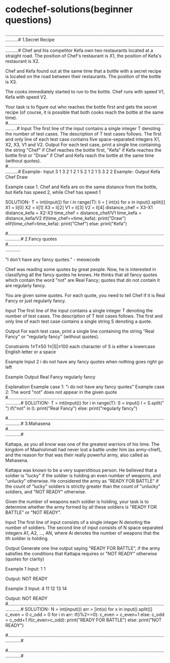 # codechef-solutions(beginner questions)
......................................................................................................................................#
1.Secret Recipe
......................................................................................................................................#
Chef and his competitor Kefa own two restaurants located at a straight road. The position of Chef's restaurant is X1, the position of Kefa's restaurant is X2.

Chef and Kefa found out at the same time that a bottle with a secret recipe is located on the road between their restaurants. The position of the bottle is X3.

The cooks immediately started to run to the bottle. Chef runs with speed V1, Kefa with speed V2.

Your task is to figure out who reaches the bottle first and gets the secret recipe (of course, it is possible that both cooks reach the bottle at the same time).
#...................................................................................................................................#
Input
The first line of the input contains a single integer T denoting the number of test cases. The description of T test cases follows.
The first and only line of each test case contains five space-separated integers X1, X2, X3, V1 and V2.
Output
For each test case, print a single line containing the string "Chef" if Chef reaches the bottle first, "Kefa" if Kefa reaches the bottle first or "Draw" if Chef and Kefa reach the bottle at the same time (without quotes).
#....................................................................................................................................#
Example- Input
3
1 3 2 1 2
1 5 2 1 2
1 5 3 2 2
Example- Output
Kefa
Chef
Draw

Example case 1. Chef and Kefa are on the same distance from the bottle, but Kefa has speed 2, while Chef has speed 1

SOLUTION-
T = int(input())
for i in range(T):
    li = [ int(x) for x in input().split()]
    X1 = li[0]
    X2 = li[1]
    X3 = li[2]
    V1 = li[3]
    V2 = li[4]
    distance_chef = X3-X1
    distance_kefa = X2-X3
    time_chef = distance_chef/V1
    time_kefa = distance_kefa/V2
    if(time_chef==time_kefa):
        print("Draw")
    elif(time_chef<time_kefa):
        print("Chef")
    else:
        print("Kefa")


#......................................................................................................................................#
2.Fancy quotes
#......................................................................................................................................

"I don't have any fancy quotes." - meowcode

Chef was reading some quotes by great people. Now, he is interested in classifying all the fancy quotes he knows. He thinks that all fancy quotes which contain the word "not" are Real Fancy; quotes that do not contain it are regularly fancy.

You are given some quotes. For each quote, you need to tell Chef if it is Real Fancy or just regularly fancy.

Input
The first line of the input contains a single integer T denoting the number of test cases. The description of T test cases follows.
The first and only line of each test case contains a single string S denoting a quote.

Output
For each test case, print a single line containing the string "Real Fancy" or "regularly fancy" (without quotes).

Constraints
1≤T≤50
1≤|S|≤100
each character of S is either a lowercase English letter or a space

Example Input
2
i do not have any fancy quotes
when nothing goes right go left

Example Output
Real Fancy
regularly fancy

Explanation
Example case 1: "i do not have any fancy quotes"
Example case 2: The word "not" does not appear in the given quote
#......................................................................................................................................#
SOLUTION- 
T = int(input())
for i in range(T):
    S = input()
    l = S.split(" ")
    if("not" in l):
        print("Real Fancy")
    else:
        print("regularly fancy")
        
        
 #......................................................................................................................................#
 3.Mahasena
#......................................................................................................................................#

Kattapa, as you all know was one of the greatest warriors of his time. The kingdom of Maahishmati had never lost a battle under him (as army-chief), and the reason for that was their really powerful army, also called as Mahasena.

Kattapa was known to be a very superstitious person. He believed that a soldier is "lucky" if the soldier is holding an even number of weapons, and "unlucky" otherwise. He considered the army as "READY FOR BATTLE" if the count of "lucky" soldiers is strictly greater than the count of "unlucky" soldiers, and "NOT READY" otherwise.

Given the number of weapons each soldier is holding, your task is to determine whether the army formed by all these soldiers is "READY FOR BATTLE" or "NOT READY".

Input
The first line of input consists of a single integer N denoting the number of soldiers. The second line of input consists of N space separated integers A1, A2, ..., AN, where Ai denotes the number of weapons that the ith soldier is holding.

Output
Generate one line output saying "READY FOR BATTLE", if the army satisfies the conditions that Kattapa requires or "NOT READY" otherwise (quotes for clarity)

Example 1
Input:
1
1

Output:
NOT READY

Example 3
Input:
4
11 12 13 14

Output:
NOT READY
#......................................................................................................................................#
SOLUTION- 
N = int(input())
arr = [int(x) for x in input().split()]
c_even = 0
c_odd = 0
for i in arr:
    if(i%2==0):
        c_even = c_even+1
    else:
        c_odd = c_odd+1
if(c_even>c_odd):
    print("READY FOR BATTLE")
else:
    print("NOT READY")
    
  #......................................................................................................................................#
  
#......................................................................................................................................#
    
